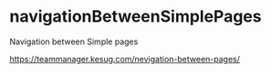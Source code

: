 # navigationBetweenSimplePages
Navigation between Simple pages


https://teammanager.kesug.com/nevigation-between-pages/
